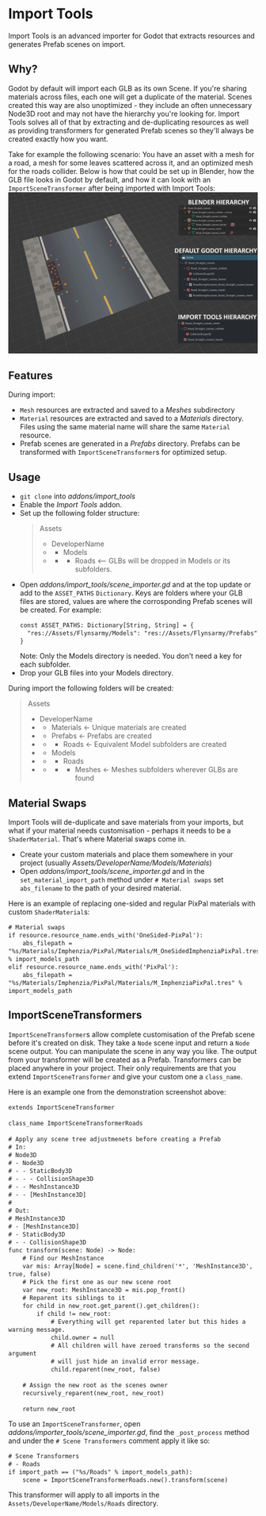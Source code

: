 # Import Tools

Import Tools is an advanced importer for Godot that extracts resources and generates Prefab scenes on import.

## Why?

Godot by default will import each GLB as its own Scene. If you're sharing materials across files, each one will get a duplicate of the material. Scenes created this way are also unoptimized - they include an often unnecessary Node3D root and may not have the hierarchy you're looking for. Import Tools solves all of that by extracting and de-duplicating resources as well as providing transformers for generated Prefab scenes so they'll always be created exactly how you want.

Take for example the following scenario:
You have an asset with a mesh for a road, a mesh for some leaves scattered across it, and an optimized mesh for the roads collider. Below is how that could be set up in Blender, how the GLB file looks in Godot by default, and how it can look with an `ImportSceneTransformer` after being imported with Import Tools:
![Demonstration of the differing hierarchies between Blender, default Godot and Import Tools](screenshots/hierarchy.jpg)

## Features

During import:
- `Mesh` resources are extracted and saved to a *Meshes* subdirectory
- `Material` resources are extracted and saved to a *Materials* directory. Files using the same material name will share the same `Material` resource.
- Prefab scenes are generated in a *Prefabs* directory. Prefabs can be transformed with `ImportSceneTransformer`s for optimized setup.

## Usage

- `git clone` into *addons/import_tools*
- Enable the *Import Tools* addon.
- Set up the following folder structure:
  > Assets
  > - DeveloperName
  > - - Models
  > - - - Roads <-- GLBs will be dropped in Models or its subfolders.
- Open *addons/import_tools/scene_importer.gd* and at the top update or add to the `ASSET_PATHS` `Dictionary`. Keys are folders where your GLB files are stored, values are where the corrosponding Prefab scenes will be created. For example:
  ```gdscript
  const ASSET_PATHS: Dictionary[String, String] = {
    "res://Assets/Flynsarmy/Models": "res://Assets/Flynsarmy/Prefabs"
  }
  ```
  Note: Only the Models directory is needed. You don't need a key for each subfolder.
- Drop your GLB files into your Models directory.

During import the following folders will be created:
> Assets
> - DeveloperName
> - - Materials   <- Unique materials are created
> - - Prefabs     <- Prefabs are created
> - - - Roads     <- Equivalent Model subfolders are created
> - - Models
> - - - Roads
> - - - - Meshes  <- Meshes subfolders wherever GLBs are found

## Material Swaps

Import Tools will de-duplicate and save materials from your imports, but what if your material needs customisation - perhaps it needs to be a `ShaderMaterial`. That's where Material swaps come in.

- Create your custom materials and place them somewhere in your project (usually *Assets/DeveloperName/Models/Materials*)
- Open *addons/import_tools/scene_importer.gd* and in the `set_material_import_path` method under `# Material swaps` set `abs_filename` to the path of your desired material.

Here is an example of replacing one-sided and regular PixPal materials with custom `ShaderMaterial`s:

```gdscript
# Material swaps
if resource.resource_name.ends_with('OneSided-PixPal'):
	abs_filepath = "%s/Materials/Imphenzia/PixPal/Materials/M_OneSidedImphenziaPixPal.tres" % import_models_path
elif resource.resource_name.ends_with('PixPal'):
	abs_filepath = "%s/Materials/Imphenzia/PixPal/Materials/M_ImphenziaPixPal.tres" % import_models_path
```

## ImportSceneTransformers

`ImportSceneTransformer`s allow complete customisation of the Prefab scene before it's created on disk. They take a `Node` scene input and return a `Node` scene output. You can manipulate the scene in any way you like. The output from your transformer will be created as a Prefab. Transformers can be placed anywhere in your project. Their only requirements are that you extend `ImportSceneTransformer` and give your custom one a `class_name`.

Here is an example one from the demonstration screenshot above:

```gdscript
extends ImportSceneTransformer

class_name ImportSceneTransformerRoads

# Apply any scene tree adjustmenets before creating a Prefab
# In:
# Node3D
# - Node3D
# - - StaticBody3D
# - - - CollisionShape3D
# - - MeshInstance3D
# - - [MeshInstance3D]
#
# Out:
# MeshInstance3D
# - [MeshInstance3D]
# - StaticBody3D
# - - CollisionShape3D
func transform(scene: Node) -> Node:
	# Find our MeshInstance
	var mis: Array[Node] = scene.find_children('*', 'MeshInstance3D', true, false)
	# Pick the first one as our new scene root
	var new_root: MeshInstance3D = mis.pop_front()
	# Reparent its siblings to it
	for child in new_root.get_parent().get_children():
		if child != new_root:
			# Everything will get reparented later but this hides a warning message.
			child.owner = null
			# All children will have zeroed transforms so the second argument
			# will just hide an invalid error message.
			child.reparent(new_root, false)

	# Assign the new root as the scenes owner
	recursively_reparent(new_root, new_root)

	return new_root
```

To use an `ImportSceneTransformer`, open *addons/importer_tools/scene_importer.gd*, find the `_post_process` method and under the `# Scene Transformers` comment apply it like so:
```gdscript
# Scene Transformers
# - Roads
if import_path == ("%s/Roads" % import_models_path):
	scene = ImportSceneTransformerRoads.new().transform(scene)
```
This transformer will apply to all imports in the `Assets/DeveloperName/Models/Roads` directory.
